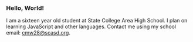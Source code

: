 ### Hello, World!

I am a sixteen year old student at State College Area High School. I plan on learning JavaScript and other languages. Contact me using my school email: cmw28@scasd.org. 
